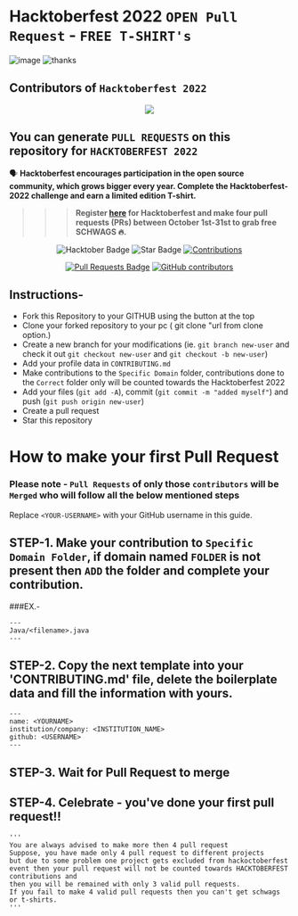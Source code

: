 # Hacktoberfest 2022 `OPEN Pull Request` - `FREE T-SHIRT's`
![image](https://user-images.githubusercontent.com/54509629/192245072-cf710b48-ee99-47b2-8446-e45d21f25c60.png)
![thanks](https://media3.giphy.com/media/fxI1G5PNC5esyNlIUs/giphy.gif?cid=790b76112b125e648ae6ab2bedbba1b423e6bf3ece091269&rid=giphy.gif&ct=g)

## Contributors of `Hacktoberfest 2022`

<div align="center">

<a href="https://github.com/jvm-coder/Hacktoberfest2022_jvm-coder/graphs/contributors">
  <img src="https://contrib.rocks/image?repo=jvm-coder/Hacktoberfest2022_jvm-coder" />
</a>
  
</div>

## You can generate `PULL REQUESTS` on this repository for `HACKTOBERFEST 2022`

🗣 **Hacktoberfest encourages participation in the open source community, which grows bigger every year. Complete the Hacktoberfest-2022 challenge and earn a limited edition T-shirt.**

>>> **Register [here](https://hacktoberfest.digitalocean.com) for Hacktoberfest and make four pull requests (PRs) between October 1st-31st to grab free SCHWAGS 🔥.**

<div align="center">

<img src="https://img.shields.io/badge/hacktoberfest-2022-blueviolet" alt="Hacktober Badge"/>
 <img src="https://img.shields.io/static/v1?label=%F0%9F%8C%9F&message=If%20Useful&style=style=flat&color=BC4E99" alt="Star Badge"/>
 <a href="https://github.com/jvm-coder" ><img src="https://img.shields.io/badge/Contributions-welcome-violet.svg?style=flat&logo=git" alt="Contributions" /></a>

<a href="https://github.com/jvm-coder/Hacktoberfest2022_jvm-coder/pulls"><img src="https://img.shields.io/github/issues-pr/jvm-coder/Hacktoberfest2022_jvm-coder" alt="Pull Requests Badge"/></a>
<a href="https://github.com/jvm-coder/Hacktoberfest2022_jvm-coder/graphs/contributors"><img alt="GitHub contributors" src="https://img.shields.io/github/contributors/jvm-coder/Hacktoberfest2022_jvm-coder?color=2b9348"></a>
<a href="https://github.com/jvm-coder/Hacktoberfest2022_jvm-coder/blob/master/LICENSE"></a>

</div>

## Instructions-

- Fork this Repository to your GITHUB using the button at the top
- Clone your forked repository to your pc ( git clone "url from clone option.)
- Create a new branch for your modifications (ie. `git branch new-user` and check it out `git checkout new-user` and `git checkout -b new-user`)
- Add your profile data in `CONTRIBUTING.md`
- Make contributions to the `Specific Domain` folder, contributions done to the `Correct` folder only will be counted towards the Hacktoberfest 2022
- Add your files (`git add -A`), commit (`git commit -m "added myself"`) and push (`git push origin new-user`)
- Create a pull request
- Star this repository

# How to make your first Pull Request
### Please note - `Pull Requests` of only those `contributors` will be `Merged` who will follow all the below mentioned steps

Replace `<YOUR-USERNAME>` with your GitHub username in this guide.

## STEP-1. Make your contribution to `Specific Domain Folder`, if domain named `FOLDER` is not present then `ADD` the folder and complete your contribution.
###EX.-
```
---
Java/<filename>.java
---
```

## STEP-2. Copy the next template into your 'CONTRIBUTING.md' file, delete the boilerplate data and fill the information with yours.

```
---
name: <YOURNAME>
institution/company: <INSTITUTION_NAME>
github: <USERNAME>
---
```

## STEP-3. Wait for Pull Request to merge

## STEP-4. Celebrate - you've done your first pull request!!

```
'''
You are always advised to make more then 4 pull request
Suppose, you have made only 4 pull request to different projects
but due to some problem one project gets excluded from hackoctoberfest event then your pull request will not be counted towards HACKTOBERFEST contributions and 
then you will be remained with only 3 valid pull requests.
If you fail to make 4 valid pull requests then you can't get schwags or t-shirts.
'''
```

